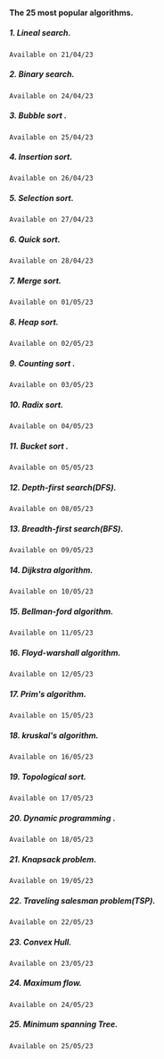 #### The 25 most popular algorithms.

##### 1. Lineal search.
    Available on 21/04/23
##### 2. Binary search.
    Available on 24/04/23
##### 3. Bubble sort .
    Available on 25/04/23
##### 4. Insertion sort.
    Available on 26/04/23
##### 5. Selection sort.
    Available on 27/04/23
##### 6. Quick sort.
    Available on 28/04/23
##### 7. Merge sort.
    Available on 01/05/23
##### 8. Heap sort.
    Available on 02/05/23
##### 9. Counting sort .
    Available on 03/05/23
##### 10. Radix sort.
    Available on 04/05/23
##### 11. Bucket sort .
    Available on 05/05/23
##### 12. Depth-first search(DFS).
    Available on 08/05/23
##### 13. Breadth-first search(BFS).
    Available on 09/05/23
##### 14. Dijkstra algorithm.
    Available on 10/05/23
##### 15. Bellman-ford algorithm.
    Available on 11/05/23
##### 16. Floyd-warshall algorithm.
    Available on 12/05/23
##### 17. Prim's algorithm.
    Available on 15/05/23
##### 18. kruskal's algorithm.
    Available on 16/05/23
##### 19. Topological sort.
    Available on 17/05/23
##### 20. Dynamic programming .
    Available on 18/05/23
##### 21. Knapsack problem.
    Available on 19/05/23
##### 22. Traveling salesman problem(TSP).
    Available on 22/05/23
##### 23. Convex  Hull.
    Available on 23/05/23
##### 24. Maximum flow.
    Available on 24/05/23
##### 25. Minimum spanning Tree.
    Available on 25/05/23

